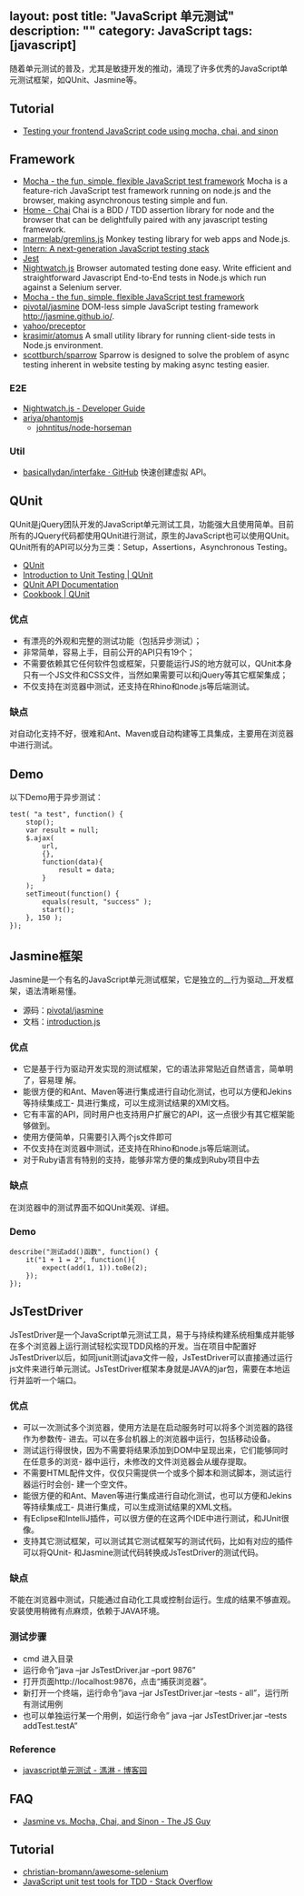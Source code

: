 layout: post
title: "JavaScript 单元测试"
description: ""
category: JavaScript
tags: [javascript]
---

随着单元测试的普及，尤其是敏捷开发的推动，涌现了许多优秀的JavaScript单元测试框架，如QUnit、Jasmine等。

## Tutorial

- [Testing your frontend JavaScript code using mocha, chai, and sinon](https://nicolas.perriault.net/code/2013/testing-frontend-javascript-code-using-mocha-chai-and-sinon/)

<!-- more -->

## Framework

- [Mocha - the fun, simple, flexible JavaScript test framework](http://mochajs.org/) Mocha is a feature-rich JavaScript test framework running on node.js and the browser, making asynchronous testing simple and fun.
- [Home - Chai](http://chaijs.com/) Chai is a BDD / TDD assertion library for node and the browser that can be delightfully paired with any javascript testing framework.
- [marmelab/gremlins.js](https://github.com/marmelab/gremlins.js) Monkey testing library for web apps and Node.js.
- [Intern: A next-generation JavaScript testing stack](http://theintern.io/)
- [Jest](http://facebook.github.io/jest/index.html)
- [Nightwatch.js](http://nightwatchjs.org/) Browser automated testing done easy. Write efficient and straightforward Javascript End-to-End tests in Node.js which run against a Selenium server.
- [Mocha - the fun, simple, flexible JavaScript test framework](http://visionmedia.github.io/mocha/)
- [pivotal/jasmine](https://github.com/pivotal/jasmine) DOM-less simple JavaScript testing framework <http://jasmine.github.io/>.
- [yahoo/preceptor](https://github.com/yahoo/preceptor)
- [krasimir/atomus](https://github.com/krasimir/atomus) A small utility library for running client-side tests in Node.js environment.
- [scottburch/sparrow](https://github.com/scottburch/sparrow) Sparrow is designed to solve the problem of async testing inherent in website testing by making async testing easier.

### E2E

- [Nightwatch.js - Developer Guide](http://nightwatchjs.org/guide)
- [ariya/phantomjs](https://github.com/ariya/phantomjs)
    + [johntitus/node-horseman](https://github.com/johntitus/node-horseman)

### Util

- [basicallydan/interfake · GitHub](https://github.com/basicallydan/interfake) 快速创建虚拟 API。

## QUnit

QUnit是jQuery团队开发的JavaScript单元测试工具，功能强大且使用简单。目前所有的JQuery代码都使用QUnit进行测试，原生的JavaScript也可以使用QUnit。QUnit所有的API可以分为三类：Setup，Assertions，Asynchronous Testing。

- [QUnit](http://qunitjs.com/)
- [Introduction to Unit Testing | QUnit](http://qunitjs.com/intro/)
- [QUnit API Documentation](http://api.qunitjs.com/)
- [Cookbook | QUnit](http://qunitjs.com/cookbook/)

### 优点

- 有漂亮的外观和完整的测试功能（包括异步测试）；
- 非常简单，容易上手，目前公开的API只有19个；
- 不需要依赖其它任何软件包或框架，只要能运行JS的地方就可以，QUnit本身只有一个JS文件和CSS文件，当然如果需要可以和jQuery等其它框架集成；
- 不仅支持在浏览器中测试，还支持在Rhino和node.js等后端测试。

### 缺点

对自动化支持不好，很难和Ant、Maven或自动构建等工具集成，主要用在浏览器中进行测试。

## Demo

以下Demo用于异步测试：

    test( "a test", function() {
        stop();
        var result = null;
        $.ajax(
            url,
            {},
            function(data){
                result = data;
            }
        );
        setTimeout(function() {
            equals(result, "success" );
            start();
        }, 150 );
    });

## Jasmine框架

Jasmine是一个有名的JavaScript单元测试框架，它是独立的__行为驱动__开发框架，语法清晰易懂。

- 源码：[pivotal/jasmine](https://github.com/pivotal/jasmine)
- 文档：[introduction.js](http://jasmine.github.io/2.0/introduction.html)

### 优点

- 它是基于行为驱动开发实现的测试框架，它的语法非常贴近自然语言，简单明了，容易理 解。
- 能很方便的和Ant、Maven等进行集成进行自动化测试，也可以方便和Jekins等持续集成工- 具进行集成，可以生成测试结果的XMl文档。
- 它有丰富的API，同时用户也支持用户扩展它的API，这一点很少有其它框架能够做到。
- 使用方便简单，只需要引入两个js文件即可
- 不仅支持在浏览器中测试，还支持在Rhino和node.js等后端测试。
- 对于Ruby语言有特别的支持，能够非常方便的集成到Ruby项目中去

### 缺点

在浏览器中的测试界面不如QUnit美观、详细。

### Demo

    describe("测试add()函数", function() {
        it("1 + 1 = 2", function(){
            expect(add(1, 1)).toBe(2);
        });
    });

## JsTestDriver

JsTestDriver是一个JavaScript单元测试工具，易于与持续构建系统相集成并能够在多个浏览器上运行测试轻松实现TDD风格的开发。当在项目中配置好JsTestDriver以后，如同junit测试java文件一般，JsTestDriver可以直接通过运行js文件来进行单元测试。JsTestDriver框架本身就是JAVA的jar包，需要在本地运行并监听一个端口。

### 优点

- 可以一次测试多个浏览器，使用方法是在启动服务时可以将多个浏览器的路径作为参数传- 进去。可以在多台机器上的浏览器中运行，包括移动设备。
- 测试运行得很快，因为不需要将结果添加到DOM中呈现出来，它们能够同时在任意多的浏览- 器中运行，未修改的文件浏览器会从缓存提取。
- 不需要HTML配件文件，仅仅只需提供一个或多个脚本和测试脚本，测试运行器运行时会创- 建一个空文件。
- 能很方便的和Ant、Maven等进行集成进行自动化测试，也可以方便和Jekins等持续集成工- 具进行集成，可以生成测试结果的XML文档。
- 有Eclipse和IntelliJ插件，可以很方便的在这两个IDE中进行测试，和JUnit很像。
- 支持其它测试框架，可以测试其它测试框架写的测试代码，比如有对应的插件可以将QUnit- 和Jasmine测试代码转换成JsTestDriver的测试代码。

### 缺点

不能在浏览器中测试，只能通过自动化工具或控制台运行。生成的结果不够直观。
安装使用稍微有点麻烦，依赖于JAVA环境。

### 测试步骤

- cmd 进入目录
- 运行命令”java –jar JsTestDriver.jar –port 9876”
- 打开页面http://localhost:9876，点击“捕获浏览器”。
- 新打开一个终端，运行命令”java –jar JsTestDriver.jar –tests - all”，运行所有测试用例
- 也可以单独运行某一个用例，如运行命令” java –jar JsTestDriver.jar –tests addTest.testA”

### Reference

- [javascript单元测试 - 溤淋 - 博客园](http://www.cnblogs.com/frostbelt/archive/2012/08/03/2622302.html)

## FAQ

- [Jasmine vs. Mocha, Chai, and Sinon - The JS Guy](http://thejsguy.com/2015/01/12/jasmine-vs-mocha-chai-and-sinon.html)

## Tutorial

- [christian-bromann/awesome-selenium](https://github.com/christian-bromann/awesome-selenium)
- [JavaScript unit test tools for TDD - Stack Overflow](http://stackoverflow.com/questions/300855/javascript-unit-test-tools-for-tdd/680713#680713)

